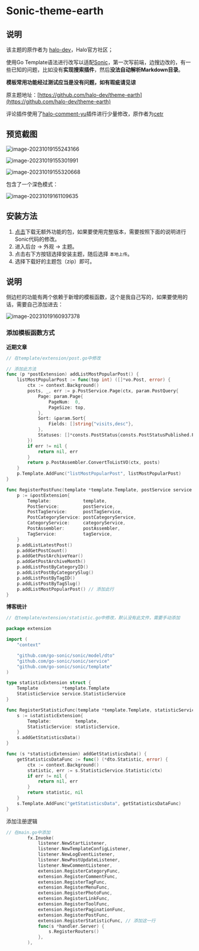 # Sonic-theme-earth

## 说明

该主题的原作者为 [halo-dev](https://github.com/halo-dev)，Halo官方社区；

使用Go Template语法进行改写以适配[Sonic](https://github.com/go-sonic/sonic)，第一次写前端，边搜边改的，有一些已知的问题，比如没有**实现搜索插件**，然后**没法自动解析Markdown目录**。

**模板常用功能经过测试应当是没有问题，如有瑕疵请见谅**

原主题地址：[https://github.com/halo-dev/theme-earth](https://github.com/halo-dev/theme-earth)

评论插件使用了[halo-comment-yu](https://github.com/cetr/halo-comment-yu)插件进行少量修改，原作者为[cetr](https://github.com/cetr)

## 预览截图
![image-20231019155243166](https://meepoljd.oss-cn-hangzhou.aliyuncs.com/img/image-20231019155243166.png)

![image-20231019155301991](https://meepoljd.oss-cn-hangzhou.aliyuncs.com/img/image-20231019155301991.png)

![image-20231019155320668](https://meepoljd.oss-cn-hangzhou.aliyuncs.com/img/image-20231019155320668.png)

包含了一个深色模式：

![image-20231019161109635](https://meepoljd.oss-cn-hangzhou.aliyuncs.com/img/image-20231019161109635.png)

## 安装方法

1. [点击](https://github.com/hooxuu/sonic-theme-Journal/archive/master.zip)下载无额外功能的包，如果要使用完整版本，需要按照下面的说明进行Sonic代码的修改。
2. 进入后台 -> 外观 -> 主题。
3. 点击右下方按钮选择安装主题，随后选择 `本地上传`。
4. 选择下载好的主题包（zip）即可。

## 说明

侧边栏的功能有两个依赖于新增的模板函数，这个是我自己写的，如果要使用的话，需要自己添加进去：

![image-20231019160937378](https://meepoljd.oss-cn-hangzhou.aliyuncs.com/img/image-20231019160937378.png)

### 添加模板函数方式

**近期文章**

```go
// 在template/extension/post.go中修改

// 添加此方法
func (p *postExtension) addListMostPopularPost() {
	listMostPopularPost := func(top int) ([]*vo.Post, error) {
		ctx := context.Background()
		posts, _, err := p.PostService.Page(ctx, param.PostQuery{
			Page: param.Page{
				PageNum:  0,
				PageSize: top,
			},
			Sort: &param.Sort{
				Fields: []string{"visits,desc"},
			},
			Statuses: []*consts.PostStatus{consts.PostStatusPublished.Ptr()},
		})
		if err != nil {
			return nil, err
		}
		return p.PostAssembler.ConvertToListVO(ctx, posts)
	}
	p.Template.AddFunc("listMostPopularPost", listMostPopularPost)
}

func RegisterPostFunc(template *template.Template, postService service.PostService, postTagService service.PostTagService, postCategoryService service.PostCategoryService, categoryService service.CategoryService, postAssembler assembler.PostAssembler, tagService service.TagService) {
	p := &postExtension{
		Template:            template,
		PostService:         postService,
		PostTagService:      postTagService,
		PostCategoryService: postCategoryService,
		CategoryService:     categoryService,
		PostAssembler:       postAssembler,
		TagService:          tagService,
	}
	p.addListLatestPost()
	p.addGetPostCount()
	p.addGetPostArchiveYear()
	p.addGetPostArchiveMonth()
	p.addListPostByCategoryID()
	p.addListPostByCategorySlug()
	p.addListPostByTagID()
	p.addListPostByTagSlug()
	p.addListMostPopularPost() // 添加此行
}
```

**博客统计**

```go
// 在template/extension/statistic.go中修改，默认没有此文件，需要手动添加

package extension

import (
	"context"

	"github.com/go-sonic/sonic/model/dto"
	"github.com/go-sonic/sonic/service"
	"github.com/go-sonic/sonic/template"
)

type statisticExtension struct {
	Template         *template.Template
	StatisticService service.StatisticService
}

func RegisterStatisticFunc(template *template.Template, statisticService service.StatisticService) {
	s := &statisticExtension{
		Template:         template,
		StatisticService: statisticService,
	}
	s.addGetStatisticsData()
}

func (s *statisticExtension) addGetStatisticsData() {
	getStatisticsDataFunc := func() (*dto.Statistic, error) {
		ctx := context.Background()
		statistic, err := s.StatisticService.Statistic(ctx)
		if err != nil {
			return nil, err
		}
		return statistic, nil
	}
	s.Template.AddFunc("getStatisticsData", getStatisticsDataFunc)
}
```

添加注册逻辑

```go
// 在main.go中添加
		fx.Invoke(
			listener.NewStartListener,
			listener.NewTemplateConfigListener,
			listener.NewLogEventListener,
			listener.NewPostUpdateListener,
			listener.NewCommentListener,
			extension.RegisterCategoryFunc,
			extension.RegisterCommentFunc,
			extension.RegisterTagFunc,
			extension.RegisterMenuFunc,
			extension.RegisterPhotoFunc,
			extension.RegisterLinkFunc,
			extension.RegisterToolFunc,
			extension.RegisterPaginationFunc,
			extension.RegisterPostFunc,
			extension.RegisterStatisticFunc, // 添加这一行
			func(s *handler.Server) {
				s.RegisterRouters()
			},
		),
```

